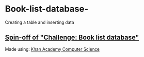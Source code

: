 # Book-list-database-
Creating a table and inserting data 
<h2><a href="https://www.khanacademy.org/computer-programming/spin-off-of-challenge-book-list-database/6697244124889088">Spin-off of "Challenge: Book list database"</a></h2><script src="https://www.khanacademy.org/computer-programming/spin-off-of-challenge-book-list-database/6697244124889088/embed.js?editor=yes&buttons=yes&author=yes&embed=yes"></script><p>Made using: <a href="http://www.khanacademy.org/computer-programming">Khan Academy Computer Science</a></p>
